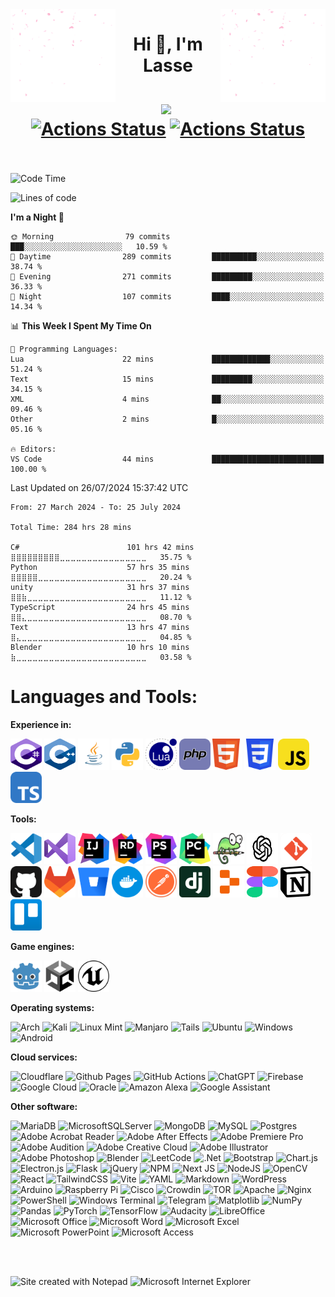<img src="resources/animation.gif" align="left" width="168" height="148"/>
<img src="resources/animation.gif" align="right" width="168" height="148"/>
<div align="center">

# Hi 👋, I'm Lasse<br><br>![](https://komarev.com/ghpvc/?username=lassethorlepik&color=blue&style=plastic)&nbsp;[![Actions Status](https://github.com/lassethorlepik/lassethorlepik/actions/workflows/waka.yml/badge.svg)](https://github.com/lassethorlepik/lassethorlepik/actions)&nbsp;[![Actions Status](https://github.com/lassethorlepik/lassethorlepik/actions/workflows/waka-simple.yml/badge.svg)](https://github.com/lassethorlepik/lassethorlepik/actions)<br><br>

</div>

<!--START_SECTION:waka-->
![Code Time](http://img.shields.io/badge/Code%20Time-284%20hrs%2028%20mins-blue)

![Lines of code](https://img.shields.io/badge/From%20Hello%20World%20I%27ve%20Written-4.8%20million%20lines%20of%20code-blue)

**I'm a Night 🦉** 

```text
🌞 Morning                79 commits          ███░░░░░░░░░░░░░░░░░░░░░░   10.59 % 
🌆 Daytime                289 commits         ██████████░░░░░░░░░░░░░░░   38.74 % 
🌃 Evening                271 commits         █████████░░░░░░░░░░░░░░░░   36.33 % 
🌙 Night                  107 commits         ████░░░░░░░░░░░░░░░░░░░░░   14.34 % 
```


📊 **This Week I Spent My Time On** 

```text
💬 Programming Languages: 
Lua                      22 mins             █████████████░░░░░░░░░░░░   51.24 % 
Text                     15 mins             █████████░░░░░░░░░░░░░░░░   34.15 % 
XML                      4 mins              ██░░░░░░░░░░░░░░░░░░░░░░░   09.46 % 
Other                    2 mins              █░░░░░░░░░░░░░░░░░░░░░░░░   05.16 % 

🔥 Editors: 
VS Code                  44 mins             █████████████████████████   100.00 % 
```


 Last Updated on 26/07/2024 15:37:42 UTC
<!--END_SECTION:waka-->

<!--START_SECTION:waka-simple-->

```text
From: 27 March 2024 - To: 25 July 2024

Total Time: 284 hrs 28 mins

C#                        101 hrs 42 mins ⣿⣿⣿⣿⣿⣿⣿⣿⣿⣀⣀⣀⣀⣀⣀⣀⣀⣀⣀⣀⣀⣀⣀⣀⣀   35.75 %
Python                    57 hrs 35 mins  ⣿⣿⣿⣿⣿⣀⣀⣀⣀⣀⣀⣀⣀⣀⣀⣀⣀⣀⣀⣀⣀⣀⣀⣀⣀   20.24 %
unity                     31 hrs 37 mins  ⣿⣿⣷⣀⣀⣀⣀⣀⣀⣀⣀⣀⣀⣀⣀⣀⣀⣀⣀⣀⣀⣀⣀⣀⣀   11.12 %
TypeScript                24 hrs 45 mins  ⣿⣿⣄⣀⣀⣀⣀⣀⣀⣀⣀⣀⣀⣀⣀⣀⣀⣀⣀⣀⣀⣀⣀⣀⣀   08.70 %
Text                      13 hrs 47 mins  ⣿⣄⣀⣀⣀⣀⣀⣀⣀⣀⣀⣀⣀⣀⣀⣀⣀⣀⣀⣀⣀⣀⣀⣀⣀   04.85 %
Blender                   10 hrs 10 mins  ⣷⣀⣀⣀⣀⣀⣀⣀⣀⣀⣀⣀⣀⣀⣀⣀⣀⣀⣀⣀⣀⣀⣀⣀⣀   03.58 %
```

<!--END_SECTION:waka-simple-->

# Languages and Tools:

**Experience in:**

<img src="svg/csharp.svg" alt="csharp" width="50" height="50"/>&nbsp;<img src="svg/cplusplus.svg" alt="cplusplus" width="50" height="50"/>&nbsp;<img src="svg/java.svg" alt="java" width="50" height="50"/>&nbsp;<img src="svg/python.svg" alt="python" width="50" height="50"/>&nbsp;<img src="svg/lua.svg" alt="lua" width="50" height="50"/>&nbsp;<img src="svg/php.svg" alt="php" width="50" height="50"/><img src="svg/html5.svg" alt="html5" width="50" height="50"/>&nbsp;<img src="svg/css3.svg" alt="css3" width="50" height="50"/>&nbsp;<img src="svg/javascript.svg" alt="javascript" width="50" height="50"/>&nbsp;<img src="svg/typescript.svg" alt="typescript" width="50" height="50"/>

**Tools:**

<img src="svg/visualstudiocode.svg" alt="visualstudiocode" width="50" height="50"/>&nbsp;<img src="svg/visualstudio.svg" alt="visualstudio" width="50" height="50"/>&nbsp;<img src="svg/intellijidea.svg" alt="IntelliJIDEAIcon" width="50" height="50"/>&nbsp;<img src="svg/rider.svg" alt="rider" width="50" height="50"/>&nbsp;<img src="svg/phpstorm.svg" alt="phpstorm" width="50" height="50"/>&nbsp;<img src="svg/pycharm.svg" alt="pycharm" width="50" height="50"/>&nbsp;<img src="svg/notepadplusplus.svg" alt="notepadplusplus" width="50" height="50"/>&nbsp;<img src="svg/openai.svg" alt="openai" width="50" height="50"/>&nbsp;<img src="svg/git.svg" alt="git" width="50" height="50"/>&nbsp;<img src="svg/github.svg" alt="github" width="50" height="50"/>&nbsp;<img src="svg/gitlab.svg" alt="gitlab" width="50" height="50"/>&nbsp;<img src="svg/bitbucket.svg" alt="bitbucket" width="50" height="50"/>&nbsp;<img src="svg/docker.svg" alt="docker" width="50" height="50"/>&nbsp;<img src="svg/postman.svg" alt="postman" width="50" height="50"/>&nbsp;<img src="svg/django.svg" alt="django" width="50" height="50"/>&nbsp;<img src="svg/replit.svg" alt="replit" width="50" height="50"/>&nbsp;<img src="svg/figma.svg" alt="figma" width="50" height="50"/>&nbsp;<img src="svg/notion.svg" alt="notion" width="50" height="50"/>&nbsp;<img src="svg/trello.svg" alt="trello" width="50" height="50"/>

**Game engines:**

<img src="svg/godot.svg" alt="godot" width="50" height="50"/>&nbsp;<img src="svg/unity.svg" alt="unity" width="50" height="50"/>&nbsp;<img src="svg/unreal.svg" alt="unreal" width="50" height="50"/>

**Operating systems:**

![Arch](https://img.shields.io/badge/Arch%20Linux-1793D1?logo=arch-linux&logoColor=fff&style=for-the-badge)
![Kali](https://img.shields.io/badge/Kali-268BEE?style=for-the-badge&logo=kalilinux&logoColor=white)
![Linux Mint](https://img.shields.io/badge/Linux%20Mint-87CF3E?style=for-the-badge&logo=Linux%20Mint&logoColor=white)
![Manjaro](https://img.shields.io/badge/Manjaro-35BF5C?style=for-the-badge&logo=Manjaro&logoColor=white)
![Tails](https://img.shields.io/badge/Tails%20-56347C?&style=for-the-badge&logo=tails&logoColor=white)
![Ubuntu](https://img.shields.io/badge/Ubuntu-E95420?style=for-the-badge&logo=ubuntu&logoColor=white)
![Windows](https://img.shields.io/badge/Windows-0078D6?style=for-the-badge&logo=windows&logoColor=white)
![Android](https://img.shields.io/badge/Android-3DDC84?style=for-the-badge&logo=android&logoColor=white)

**Cloud services:**

![Cloudflare](https://img.shields.io/badge/Cloudflare-F38020?style=for-the-badge&logo=Cloudflare&logoColor=white)
![Github Pages](https://img.shields.io/badge/github%20pages-121013?style=for-the-badge&logo=github&logoColor=white)
![GitHub Actions](https://img.shields.io/badge/github%20actions-%232671E5.svg?style=for-the-badge&logo=githubactions&logoColor=white)
![ChatGPT](https://img.shields.io/badge/chatGPT-74aa9c?style=for-the-badge&logo=openai&logoColor=white)
![Firebase](https://img.shields.io/badge/firebase-%23039BE5.svg?style=for-the-badge&logo=firebase)
![Google Cloud](https://img.shields.io/badge/GoogleCloud-%234285F4.svg?style=for-the-badge&logo=google-cloud&logoColor=white)
![Oracle](https://img.shields.io/badge/Oracle-F80000?style=for-the-badge&logo=oracle&logoColor=white)
![Amazon Alexa](https://img.shields.io/badge/amazon%20alexa-52b5f7?style=for-the-badge&logo=amazon%20alexa&logoColor=white)
![Google Assistant](https://img.shields.io/badge/google%20assistant-4285F4?style=for-the-badge&logo=google%20assistant&logoColor=white)

**Other software:**

![MariaDB](https://img.shields.io/badge/MariaDB-003545?style=for-the-badge&logo=mariadb&logoColor=white)
![MicrosoftSQLServer](https://img.shields.io/badge/Microsoft%20SQL%20Server-CC2927?style=for-the-badge&logo=microsoft%20sql%20server&logoColor=white)
![MongoDB](https://img.shields.io/badge/MongoDB-%234ea94b.svg?style=for-the-badge&logo=mongodb&logoColor=white)
![MySQL](https://img.shields.io/badge/mysql-4479A1.svg?style=for-the-badge&logo=mysql&logoColor=white)
![Postgres](https://img.shields.io/badge/postgres-%23316192.svg?style=for-the-badge&logo=postgresql&logoColor=white)
![Adobe Acrobat Reader](https://img.shields.io/badge/Adobe%20Acrobat%20Reader-EC1C24.svg?style=for-the-badge&logo=Adobe%20Acrobat%20Reader&logoColor=white)
![Adobe After Effects](https://img.shields.io/badge/Adobe%20After%20Effects-9999FF.svg?style=for-the-badge&logo=Adobe%20After%20Effects&logoColor=white)
![Adobe Premiere Pro](https://img.shields.io/badge/Adobe%20Premiere%20Pro-9999FF.svg?style=for-the-badge&logo=Adobe%20Premiere%20Pro&logoColor=white)
![Adobe Audition](https://img.shields.io/badge/Adobe%20Audition-9999FF.svg?style=for-the-badge&logo=Adobe%20Audition&logoColor=white)
![Adobe Creative Cloud](https://img.shields.io/badge/Adobe%20Creative%20Cloud-DA1F26.svg?style=for-the-badge&logo=Adobe%20Creative%20Cloud&logoColor=white)
![Adobe Illustrator](https://img.shields.io/badge/adobe%20illustrator-%23FF9A00.svg?style=for-the-badge&logo=adobe%20illustrator&logoColor=white)
![Adobe Photoshop](https://img.shields.io/badge/adobe%20photoshop-%2331A8FF.svg?style=for-the-badge&logo=adobe%20photoshop&logoColor=white)
![Blender](https://img.shields.io/badge/blender-%23F5792A.svg?style=for-the-badge&logo=blender&logoColor=white)
![LeetCode](https://img.shields.io/badge/LeetCode-000000?style=for-the-badge&logo=LeetCode&logoColor=#d16c06)
![.Net](https://img.shields.io/badge/.NET-5C2D91?style=for-the-badge&logo=.net&logoColor=white)
![Bootstrap](https://img.shields.io/badge/bootstrap-%238511FA.svg?style=for-the-badge&logo=bootstrap&logoColor=white)
![Chart.js](https://img.shields.io/badge/chart.js-F5788D.svg?style=for-the-badge&logo=chart.js&logoColor=white)
![Electron.js](https://img.shields.io/badge/Electron-191970?style=for-the-badge&logo=Electron&logoColor=white)
![Flask](https://img.shields.io/badge/flask-%23000.svg?style=for-the-badge&logo=flask&logoColor=white)
![jQuery](https://img.shields.io/badge/jquery-%230769AD.svg?style=for-the-badge&logo=jquery&logoColor=white)
![NPM](https://img.shields.io/badge/NPM-%23CB3837.svg?style=for-the-badge&logo=npm&logoColor=white)
![Next JS](https://img.shields.io/badge/Next-black?style=for-the-badge&logo=next.js&logoColor=white)
![NodeJS](https://img.shields.io/badge/node.js-6DA55F?style=for-the-badge&logo=node.js&logoColor=white)
![OpenCV](https://img.shields.io/badge/opencv-%23white.svg?style=for-the-badge&logo=opencv&logoColor=white)
![React](https://img.shields.io/badge/react-%2320232a.svg?style=for-the-badge&logo=react&logoColor=%2361DAFB)
![TailwindCSS](https://img.shields.io/badge/tailwindcss-%2338B2AC.svg?style=for-the-badge&logo=tailwind-css&logoColor=white)
![Vite](https://img.shields.io/badge/vite-%23646CFF.svg?style=for-the-badge&logo=vite&logoColor=white)
![YAML](https://img.shields.io/badge/yaml-%23ffffff.svg?style=for-the-badge&logo=yaml&logoColor=151515)
![Markdown](https://img.shields.io/badge/markdown-%23000000.svg?style=for-the-badge&logo=markdown&logoColor=white)
![WordPress](https://img.shields.io/badge/WordPress-%23117AC9.svg?style=for-the-badge&logo=WordPress&logoColor=white)
![Arduino](https://img.shields.io/badge/-Arduino-00979D?style=for-the-badge&logo=Arduino&logoColor=white)
![Raspberry Pi](https://img.shields.io/badge/-RaspberryPi-C51A4A?style=for-the-badge&logo=Raspberry-Pi)
![Cisco](https://img.shields.io/badge/cisco-%23049fd9.svg?style=for-the-badge&logo=cisco&logoColor=black)
![Crowdin](https://img.shields.io/badge/Crowdin-2E3340.svg?style=for-the-badge&logo=Crowdin&logoColor=white)
![TOR](https://img.shields.io/badge/tor-%237E4798.svg?style=for-the-badge&logo=tor-project&logoColor=white)
![Apache](https://img.shields.io/badge/apache-%23D42029.svg?style=for-the-badge&logo=apache&logoColor=white)
![Nginx](https://img.shields.io/badge/nginx-%23009639.svg?style=for-the-badge&logo=nginx&logoColor=white)
![PowerShell](https://img.shields.io/badge/PowerShell-%235391FE.svg?style=for-the-badge&logo=powershell&logoColor=white)
![Windows Terminal](https://img.shields.io/badge/Windows%20Terminal-%234D4D4D.svg?style=for-the-badge&logo=windows-terminal&logoColor=white)
![Telegram](https://img.shields.io/badge/Telegram-2CA5E0?style=for-the-badge&logo=telegram&logoColor=white)
![Matplotlib](https://img.shields.io/badge/Matplotlib-%23ffffff.svg?style=for-the-badge&logo=Matplotlib&logoColor=black)
![NumPy](https://img.shields.io/badge/numpy-%23013243.svg?style=for-the-badge&logo=numpy&logoColor=white)
![Pandas](https://img.shields.io/badge/pandas-%23150458.svg?style=for-the-badge&logo=pandas&logoColor=white)
![PyTorch](https://img.shields.io/badge/PyTorch-%23EE4C2C.svg?style=for-the-badge&logo=PyTorch&logoColor=white)
![TensorFlow](https://img.shields.io/badge/TensorFlow-%23FF6F00.svg?style=for-the-badge&logo=TensorFlow&logoColor=white)
![Audacity](https://img.shields.io/badge/Audacity-0000CC?style=for-the-badge&logo=audacity&logoColor=white)
![LibreOffice](https://img.shields.io/badge/LibreOffice-%2318A303?style=for-the-badge&logo=LibreOffice&logoColor=white)
![Microsoft Office](https://img.shields.io/badge/Microsoft_Office-D83B01?style=for-the-badge&logo=microsoft-office&logoColor=white)
![Microsoft Word](https://img.shields.io/badge/Microsoft_Word-2B579A?style=for-the-badge&logo=microsoft-word&logoColor=white)
![Microsoft Excel](https://img.shields.io/badge/Microsoft_Excel-217346?style=for-the-badge&logo=microsoft-excel&logoColor=white)
![Microsoft PowerPoint](https://img.shields.io/badge/Microsoft_PowerPoint-B7472A?style=for-the-badge&logo=microsoft-powerpoint&logoColor=white)
![Microsoft Access](https://img.shields.io/badge/Microsoft_Access-A4373A?style=for-the-badge&logo=microsoft-access&logoColor=white)

<br><br>

<img src="https://raw.githubusercontent.com/BrunnerLivio/brunnerlivio/master/images/notepad.gif" alt="Site created with Notepad" height="30" /><span>&nbsp;</span><img src="https://raw.githubusercontent.com/BrunnerLivio/brunnerlivio/master/images/ie_logo.gif" alt="Microsoft Internet Explorer" height="30" />
